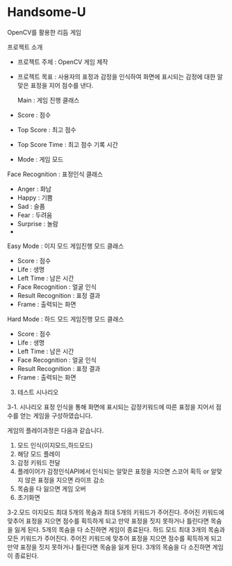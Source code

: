 # Handsome-U
OpenCV를 활용한 리듬 게임

프로젝트 소개
- 프로젝트 주제 : 
	OpenCV 게임 제작
- 프로젝트 목표 : 
	사용자의 표정과 감정을 인식하여 화면에 표시되는 감정에 대한 알맞은 표정을 지어  점수를 낸다.
  
  Main : 게임 진행 클래스
 - Score : 점수
 - Top Score : 최고 점수 
 - Top Score Time :  최고 점수 기록 시간
 - Mode : 게임 모드
 
Face Recognition : 표정인식 클래스
 - Anger : 화남 
 - Happy : 기쁨
 - Sad : 슬픔
 - Fear : 두려움
 - Surprise : 놀람
 - 
Easy Mode : 이지 모드 게임진행 모드 클래스
 - Score : 점수
 - Life : 생명
 - Left Time : 남은 시간
 - Face Recognition : 얼굴 인식
 - Result Recognition : 표정 결과
 - Frame : 출력되는 화면

Hard Mode : 하드 모드 게임진행 모드 클래스
 - Score : 점수
 - Life : 생명
 - Left Time : 남은 시간
 - Face Recognition : 얼굴 인식
 - Result Recognition : 표정 결과
 - Frame : 출력되는 화면


3. 테스트 시나리오

3-1. 시나리오
표정 인식을 통해 화면에 표시되는 감정키워드에 따른 표정을 지어서 점수를 얻는 게임을 
구성하였습니다.

게임의 플레이과정은 다음과 같습니다.
1. 모드 인식(이지모드,하드모드)
2. 해당 모드 플레이
3. 감정 키워드 전달 
4. 플레이어가 감정인식API에서 인식되는 알맞은 표정을 지으면 스코어 획득 or 알맞지 않은 	표정을 지으면 라이프 감소
5. 목숨을 다 잃으면 게임 오버
6. 초기화면

3-2.모드
	이지모드
		최대 5개의 목숨과 최대 5개의 키워드가 주어진다. 주어진 키워드에 맞추어 표정을 		지으면 점수를 획득하게 되고 만약 표정을 짓지 못하거나 틀린다면 목숨을 잃게 
		된다. 5개의 목숨을 다 소진하면 게임이 종료된다. 
	하드 모드
		최대 3개의 목숨과 모든 키워드가 주어진다. 주어진 키워드에 맞추어 표정을 지으면 		점수를 획득하게 되고 만약 표정을 짓지 못하거나 틀린다면 목숨을 잃게 된다.
		3개의 목숨을 다 소진하면 게임이 종료된다.
